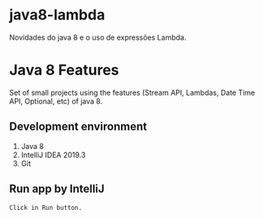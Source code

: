 # java8-lambda
Novidades do java 8 e o uso de expressões Lambda.

# Java 8 Features
Set of small projects using the features (Stream API, Lambdas, Date Time API, Optional, etc) of java 8.

## **Development environment**
1. Java 8
2. IntelliJ IDEA 2019.3
3. Git

## **Run app by IntelliJ**
```
Click in Run button. 
```

